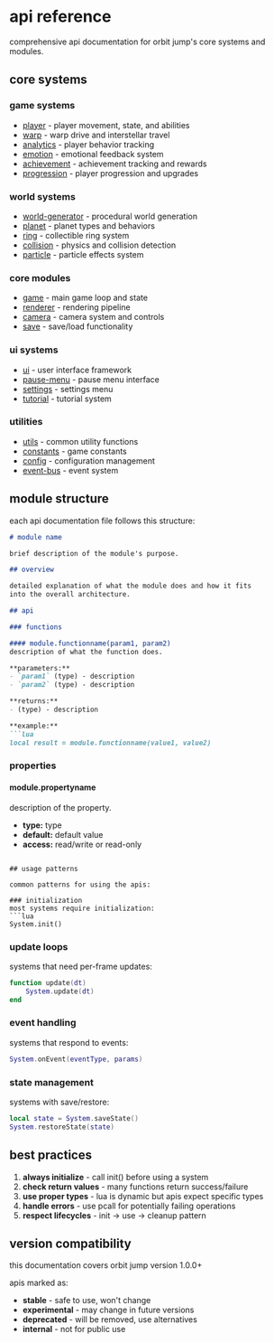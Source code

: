 # api reference

comprehensive api documentation for orbit jump's core systems and modules.

## core systems

### game systems

- [player](player.md) - player movement, state, and abilities
- [warp](warp.md) - warp drive and interstellar travel
- [analytics](analytics.md) - player behavior tracking
- [emotion](emotion.md) - emotional feedback system
- [achievement](achievement.md) - achievement tracking and rewards
- [progression](progression.md) - player progression and upgrades

### world systems

- [world-generator](world-generator.md) - procedural world generation
- [planet](planet.md) - planet types and behaviors
- [ring](ring.md) - collectible ring system
- [collision](collision.md) - physics and collision detection
- [particle](particle.md) - particle effects system

### core modules

- [game](game.md) - main game loop and state
- [renderer](renderer.md) - rendering pipeline
- [camera](camera.md) - camera system and controls
- [save](save.md) - save/load functionality

### ui systems

- [ui](ui.md) - user interface framework
- [pause-menu](pause-menu.md) - pause menu interface
- [settings](settings.md) - settings menu
- [tutorial](tutorial.md) - tutorial system

### utilities

- [utils](utils.md) - common utility functions
- [constants](constants.md) - game constants
- [config](config.md) - configuration management
- [event-bus](event-bus.md) - event system

## module structure

each api documentation file follows this structure:

```markdown
# module name

brief description of the module's purpose.

## overview

detailed explanation of what the module does and how it fits
into the overall architecture.

## api

### functions

#### module.functionname(param1, param2)
description of what the function does.

**parameters:**
- `param1` (type) - description
- `param2` (type) - description

**returns:**
- (type) - description

**example:**
```lua
local result = module.functionname(value1, value2)
```

### properties

#### module.propertyname

description of the property.

- **type:** type
- **default:** default value
- **access:** read/write or read-only

```

## usage patterns

common patterns for using the apis:

### initialization
most systems require initialization:
```lua
System.init()
```

### update loops

systems that need per-frame updates:

```lua
function update(dt)
    System.update(dt)
end
```

### event handling

systems that respond to events:

```lua
System.onEvent(eventType, params)
```

### state management

systems with save/restore:

```lua
local state = System.saveState()
System.restoreState(state)
```

## best practices

1. **always initialize** - call init() before using a system
2. **check return values** - many functions return success/failure
3. **use proper types** - lua is dynamic but apis expect specific types
4. **handle errors** - use pcall for potentially failing operations
5. **respect lifecycles** - init → use → cleanup pattern

## version compatibility

this documentation covers orbit jump version 1.0.0+

apis marked as:

- **stable** - safe to use, won't change
- **experimental** - may change in future versions
- **deprecated** - will be removed, use alternatives
- **internal** - not for public use
